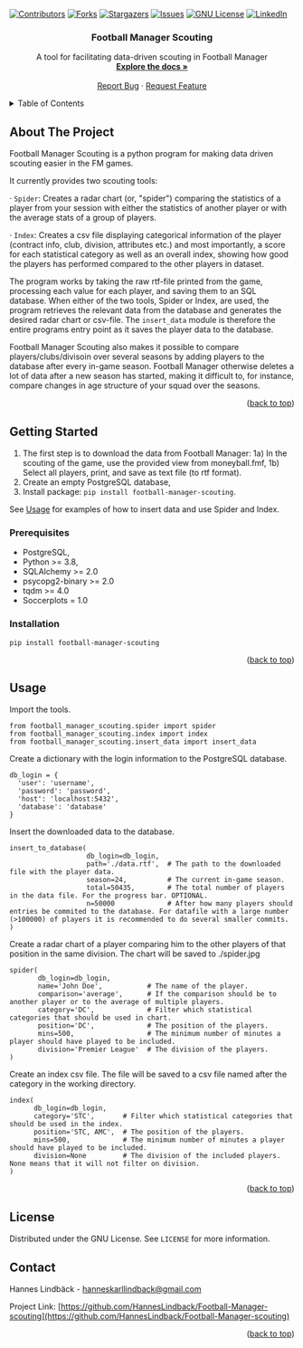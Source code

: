 <!-- Improved compatibility of back to top link: See: https://github.com/othneildrew/Best-README-Template/pull/73 -->
<a id="readme-top"></a>
<!--
*** Thanks for checking out the Best-README-Template. If you have a suggestion
*** that would make this better, please fork the repo and create a pull request
*** or simply open an issue with the tag "enhancement".
*** Don't forget to give the project a star!
*** Thanks again! Now go create something AMAZING! :D
-->



<!-- PROJECT SHIELDS -->
<!--
*** I'm using markdown "reference style" links for readability.
*** Reference links are enclosed in brackets [ ] instead of parentheses ( ).
*** See the bottom of this document for the declaration of the reference variables
*** for contributors-url, forks-url, etc. This is an optional, concise syntax you may use.
*** https://www.markdownguide.org/basic-syntax/#reference-style-links
-->
[![Contributors][contributors-shield]][contributors-url]
[![Forks][forks-shield]][forks-url]
[![Stargazers][stars-shield]][stars-url]
[![Issues][issues-shield]][issues-url]
[![GNU License][license-shield]][license-url]
[![LinkedIn][linkedin-shield]][linkedin-url]

<h3 align="center">Football Manager Scouting</h3>

  <p align="center">
    A tool for facilitating data-driven scouting in Football Manager
    <br />
    <a href="https://github.com/HannesLindback/Football-Manager-scouting"><strong>Explore the docs »</strong></a>
    <br />
    <br />
    <a href="https://github.com/HannesLindback/Football-Manager-scouting/issues/new?labels=bug&template=bug-report---.md">Report Bug</a>
    ·
    <a href="https://github.com/HannesLindback/Football-Manager-scouting/issues/new?labels=enhancement&template=feature-request---.md">Request Feature</a>
  </p>
</div>



<!-- TABLE OF CONTENTS -->
<details>
  <summary>Table of Contents</summary>
  <ol>
    <li>
      <a href="#about-the-project">About The Project</a>
      <ul>
        <li><a href="#built-with">Built With</a></li>
      </ul>
    </li>
    <li>
      <a href="#getting-started">Getting Started</a>
      <ul>
        <li><a href="#prerequisites">Prerequisites</a></li>
        <li><a href="#installation">Installation</a></li>
      </ul>
    </li>
    <li><a href="#usage">Usage</a></li>
    <li><a href="#roadmap">Roadmap</a></li>
    <li><a href="#contributing">Contributing</a></li>
    <li><a href="#license">License</a></li>
    <li><a href="#contact">Contact</a></li>
    <li><a href="#acknowledgments">Acknowledgments</a></li>
  </ol>
</details>



<!-- ABOUT THE PROJECT -->
## About The Project

Football Manager Scouting is a python program for making data driven scouting easier in the FM games.

It currently provides two scouting tools:

  · ```Spider```: Creates a radar chart (or, "spider") comparing the statistics of a player from your session with either the statistics of another player or with the average stats of a group of players.
  
  · ```Index```: Creates a csv file displaying categorical information of the player  (contract info, club, division, attributes etc.) and most importantly, a score for each statistical category as well as an overall index, showing how good the players has performed compared to the other players in dataset.

The program works by taking the raw rtf-file printed from the game, processing each value for each player, and saving them to an SQL database. When either of the two tools, Spider or Index, are used, the program retrieves the relevant data from the database and generates the desired radar chart or csv-file. The ```insert_data``` module is therefore the entire programs entry point as it saves the player data to the database.

Football Manager Scouting also makes it possible to compare players/clubs/divisoin over several seasons by adding players to the database after every in-game season. Football Manager otherwise deletes a lot of data after a new season has started, making it difficult to, for instance, compare changes in age structure of your squad over the seasons.

<p align="right">(<a href="#readme-top">back to top</a>)</p>

<!-- GETTING STARTED -->
## Getting Started
1) The first step is to download the data from Football Manager:
  1a) In the scouting of the game, use the provided view from moneyball.fmf,
  1b) Select all players, print, and save as text file (to rtf format).
2) Create an empty PostgreSQL database,
3) Install package: ```pip install football-manager-scouting```.

See <a href="#readme-top">Usage</a> for examples of how to insert data and use Spider and Index.

### Prerequisites

* PostgreSQL,
* Python >= 3.8,
* SQLAlchemy >= 2.0
* psycopg2-binary >= 2.0
* tqdm >= 4.0
* Soccerplots = 1.0

### Installation

```pip install football-manager-scouting```

<p align="right">(<a href="#readme-top">back to top</a>)</p>

<!-- USAGE EXAMPLES -->
## Usage

Import the tools.
```
from football_manager_scouting.spider import spider
from football_manager_scouting.index import index
from football_manager_scouting.insert_data import insert_data
```

Create a dictionary with the login information to the PostgreSQL database.
```
db_login = {
  'user': 'username',
  'password': 'password',
  'host': 'localhost:5432',
  'database': 'database'
}
```

Insert the downloaded data to the database.
```
insert_to_database(
                   db_login=db_login,
                   path='./data.rtf',  # The path to the downloaded file with the player data.
                   season=24,          # The current in-game season.
                   total=50435,        # The total number of players in the data file. For the progress bar. OPTIONAL.
                   n=50000             # After how many players should entries be commited to the database. For datafile with a large number (>100000) of players it is recommended to do several smaller commits.
)              
```

Create a radar chart of a player comparing him to the other players of that position in the same division. The chart will be saved to ./spider.jpg

```
spider(
       db_login=db_login,
       name='John Doe',           # The name of the player.
       comparison='average',      # If the comparison should be to another player or to the average of multiple players.
       category='DC',             # Filter which statistical categories that should be used in chart.
       position='DC',             # The position of the players.
       mins=500,                  # The minimum number of minutes a player should have played to be included.
       division='Premier League'  # The division of the players.
)
```

Create an index csv file. The file will be saved to a csv file named after the category in the working directory.
```
index(
      db_login=db_login,
      category='STC',       # Filter which statistical categories that should be used in the index.
      position='STC, AMC',  # The position of the players.
      mins=500,             # The minimum number of minutes a player should have played to be included.
      division=None         # The division of the included players. None means that it will not filter on division.
)
```

<p align="right">(<a href="#readme-top">back to top</a>)</p>

<!-- LICENSE -->
## License

Distributed under the GNU License. See `LICENSE` for more information.

<!-- CONTACT -->
## Contact

Hannes Lindbäck - hanneskarllindback@gmail.com

Project Link: [https://github.com/HannesLindback/Football-Manager-scouting](https://github.com/HannesLindback/Football-Manager-scouting)

<p align="right">(<a href="#readme-top">back to top</a>)</p>

<!-- MARKDOWN LINKS & IMAGES -->
<!-- https://www.markdownguide.org/basic-syntax/#reference-style-links -->
[contributors-shield]: https://img.shields.io/github/contributors/HannesLindback/Football-Manager-scouting.svg?style=for-the-badge
[contributors-url]: https://github.com/HannesLindback/Football-Manager-scouting/graphs/contributors
[forks-shield]: https://img.shields.io/github/forks/HannesLindback/Football-Manager-scouting.svg?style=for-the-badge
[forks-url]: https://github.com/HannesLindback/Football-Manager-scouting/network/members
[stars-shield]: https://img.shields.io/github/stars/HannesLindback/Football-Manager-scouting.svg?style=for-the-badge
[stars-url]: https://github.com/HannesLindback/Football-Manager-scouting/stargazers
[issues-shield]: https://img.shields.io/github/issues/HannesLindback/Football-Manager-scouting.svg?style=for-the-badge
[issues-url]: https://github.com/HannesLindback/Football-Manager-scouting/issues
[license-shield]: https://img.shields.io/github/license/HannesLindback/Football-Manager-scouting.svg?style=for-the-badge
[license-url]: https://github.com/HannesLindback/Football-Manager-scouting/blob/master/LICENSE
[linkedin-shield]: https://img.shields.io/badge/-LinkedIn-black.svg?style=for-the-badge&logo=linkedin&colorB=555
[linkedin-url]: https://linkedin.com/in/hannes-lindback
[product-screenshot]: images/screenshot.png
[Python.org]: https://img.shields.io/badge/python-3670A0?style=for-the-badge&logo=python&logoColor=ffdd54
[Python-url]: https://python.org/
[SQLAlchemy.org]: https://img.shields.io/badge/SQLAlchemy-306998?logo=python&logoColor=white
[SQLAlchemy-url]: https://sqlalchemy.org/